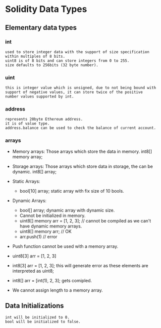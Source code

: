 # Solidity Data Types

## Elementary data types

### int
    used to store integer data with the support of size specification within multiples of 8 bits.
    uint8 is of 8 bits and can store integers from 0 to 255.
    size defaults to 256bits (32 byte number).

### uint
    this is integer value which is unsigned, due to not being bound with support of negative values, it can store twice of the positive
    number values supported by int.

### address
    represents 20byte Ethereum address.
    it is of value type.
    address.balance can be used to check the balance of current account.

### arrays

- Memory arrays: Those arrays which store the data in memory. int8[] memory array;
- Storage arrays: Those arrays which store data in storage, the can be dynamic. int8[] array;
 - Static Arrays:
      - bool[10] array; static array with fix size of 10 bools.
 - Dynamic Arrays: 
      - bool[] array; dynamic array with dynamic size.
      - Cannot be initialized in memory.
      - uint8[] memory arr = [1, 2, 3]; // cannot be compiled as we can't have dynamic memory arrays.
      - uint8[] memory arr; // OK
      - arr.push(1) // error

- Push function cannot be used with a memory array.
- uint8[3] arr = [1, 2, 3]
- int8[3] arr = [1, 2, 3]; this will generate error as these elements are interpreted as uint8;
- int8[] arr = [int(1), 2, 3]; gets comipled.
- We cannot assign length to a memory array.

## Data Initializations
    int will be initialized to 0.
    bool will be initialized to false.


